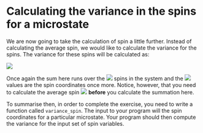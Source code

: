 # Calculating the variance in the spins for a microstate

We are now going to take the calculation of spin a little further.  Instead of calculating the average spin, we would like to calculate the variance for the spins.   The variance for these spins will be calculated as:

![](https://render.githubusercontent.com/render/math?math=\langle(s-\langle\s\rangle)^2\rangle=\frac{1}{N}\sum_{i=1}^N(s_i-\langle\s\rangle)^2)

Once again the sum here runs over the ![](https://render.githubusercontent.com/render/math?math=N) spins in the system and the ![](https://render.githubusercontent.com/render/math?math=s_i) values are the spin coordinates once more.  Notice, however, that you need to calculate the average spin ![](https://render.githubusercontent.com/render/math?math=\langle\s\rangle) __before__ you calculate the summation here.

To summarise then, in order to complete the exercise, you need to write a function called `variance_spin`.  The input to your program will the spin coordinates for a particular microstate.  Your program should then compute the variance for the input set of spin variables. 

